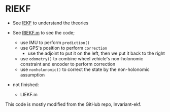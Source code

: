 # RIEKF

- See [IEKF][pdf] to understand the theories
- See [RIEKF.m][main] to see the code;
    - use IMU to perform `prediction()`
    - use GPS's position to perform `correction`
        - use the adjoint to put it on the left, then we put it back to the right
    - use `odometry()` to combine wheel vehicle's non-holonomic constraint and encoder to perform correction
    - use `nonholonomic()` to correct the state by the non-holonomic assumption 

- not finished:
    - LIEKF.m 


[main]: filters/RIEKF.m
[pdf]: IEKF.pdf


This code is mostly modified from the GitHub repo, Invariant-ekf.